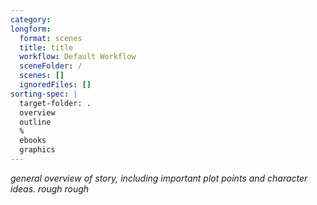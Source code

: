 ```yaml
---
category: 
longform:
  format: scenes
  title: title
  workflow: Default Workflow
  sceneFolder: /
  scenes: []
  ignoredFiles: []
sorting-spec: |
  target-folder: .
  overview
  outline
  %
  ebooks
  graphics
---
```

*general overview of story, including important plot points and character ideas. rough rough*